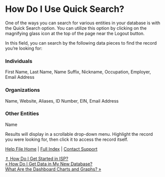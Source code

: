  How Do I Use Quick Search?
==========

One of the ways you can search for various entities in your database is with the Quick Search option. You can utilize this option by clicking on the magnifying glass icon at the top of the page near the Logout button.

In this field, you can search by the following data pieces to find the record you’re looking for:

### Individuals ###

First Name, Last Name, Name Suffix, Nickname, Occupation, Employer, Email Address

### Organizations ###

Name, Website, Aliases, ID Number, EIN, Email Address

### Other Entities ###

Name

Results will display in a scrollable drop-down menu. Highlight the record you were looking for, then click it to access the record itself.

[Help File Home](/help/) | [Full Index](/Help-File-Directory/) | [Contact Support](mailto:support@ISPolitical.com)

[⇑ How Do I Get Started in ISP?](/How-Do-I-Get-Started-in-ISP)  
[« How Do I Get Data in My New Database?](/How-Do-I-Get-Data-in-My-New-Database)  
[What Are the Dashboard Charts and Graphs? »](/What-Are-the-Dashboard-Charts-and-Graphs)